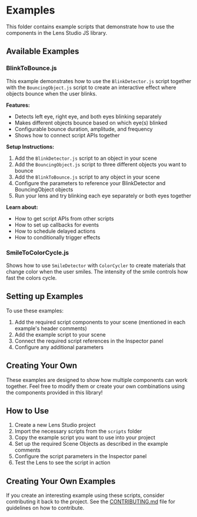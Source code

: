# Examples

This folder contains example scripts that demonstrate how to use the components in the Lens Studio JS library.

## Available Examples

### BlinkToBounce.js

This example demonstrates how to use the `BlinkDetector.js` script together with the `BouncingObject.js` script to create an interactive effect where objects bounce when the user blinks.

**Features:**
- Detects left eye, right eye, and both eyes blinking separately
- Makes different objects bounce based on which eye(s) blinked
- Configurable bounce duration, amplitude, and frequency
- Shows how to connect script APIs together

**Setup Instructions:**
1. Add the `BlinkDetector.js` script to an object in your scene
2. Add the `BouncingObject.js` script to three different objects you want to bounce
3. Add the `BlinkToBounce.js` script to any object in your scene
4. Configure the parameters to reference your BlinkDetector and BouncingObject objects
5. Run your lens and try blinking each eye separately or both eyes together

**Learn about:**
- How to get script APIs from other scripts
- How to set up callbacks for events
- How to schedule delayed actions
- How to conditionally trigger effects

### SmileToColorCycle.js
Shows how to use `SmileDetector` with `ColorCycler` to create materials that change color when the user smiles. The intensity of the smile controls how fast the colors cycle.

## Setting up Examples

To use these examples:

1. Add the required script components to your scene (mentioned in each example's header comments)
2. Add the example script to your scene
3. Connect the required script references in the Inspector panel
4. Configure any additional parameters

## Creating Your Own

These examples are designed to show how multiple components can work together. Feel free to modify them or create your own combinations using the components provided in this library!

## How to Use

1. Create a new Lens Studio project
2. Import the necessary scripts from the `scripts` folder
3. Copy the example script you want to use into your project
4. Set up the required Scene Objects as described in the example comments
5. Configure the script parameters in the Inspector panel
6. Test the Lens to see the script in action

## Creating Your Own Examples

If you create an interesting example using these scripts, consider contributing it back to the project. See the [CONTRIBUTING.md](../CONTRIBUTING.md) file for guidelines on how to contribute. 